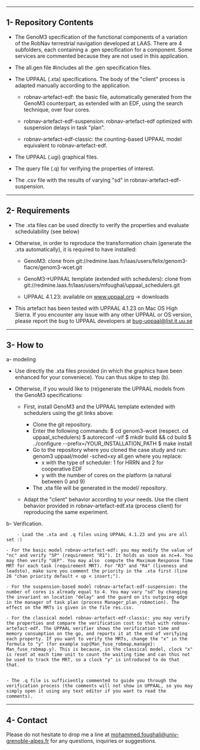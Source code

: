 ----------------------------
1- Repository Contents 
----------------------------

- The GenoM3 specification of the functional components of a variation of the RobNav terrestrial navigation developed at LAAS. There are 4  subfolders, each containing a .gen specification for a component. Some services are commented because they are not used in this application.

- The all.gen file #includes all the .gen specification files.

- The UPPAAL (.xta) specifications. The body of the "client" process is adapted manually according to the application. 

	- robnav-artefact-edf: the basic file, automatically generated from the GenoM3 counterpart, as extended with an EDF, using the search technique, over four cores.
	- robnav-artefact-edf-suspension: robnav-artefact-edf optimized with suspension delays in task "plan".

	- robnav-artefact-edf-classic: the counting-based UPPAAL model equivalent to robnav-artefact-edf.

- The UPPAAL (.ugi) graphical files.

- The query file (.q) for verifying the properties of interest.

- The .csv file with the results of varying "sd" in robnav-artefact-edf-suspension. 


----------------------------
2- Requirements
----------------------------

- The .xta files can be used directly to verify the properties and evaluate schedulability (see below)

- Otherwise, in order to reproduce the transformation chain (generate the .xta automatically), it is required to have installed:

	- GenoM3: clone from git://redmine.laas.fr/laas/users/felix/genom3-fiacre/genom3-wcet.git

	- GenoM3->UPPAAL template (extended with schedulers): clone from git://redmine.laas.fr/laas/users/mfoughal/uppaal_schedulers.git

	- UPPAAL 4.1.23: available on www.uppaal.org -> downloads

- This artefact has been tested with UPPAAL 4.1.23 on Mac OS High Sierra. If you encounter any issue with any other UPPAAL or OS version, please report the bug to UPPAAL developers at bug-uppaal@list.it.uu.se
 
----------------------------
3- How to
----------------------------
a- modeling

- Use directly the .xta files provided (in which the graphics have been enhanced for your conveniece). You can thus skipe to step (b).

- Otherwise, if you would like to (re)generate the UPPAAL models from the GenoM3 specifications:

	- First, install GenoM3 and the UPPAAL template extended with schedulers using the git links above:

		- Clone the git repository.
		- Enter the following commands:
			$ cd genom3-wcet (respect. cd uppaal_schedulers)
			$ autoreconf -vif
			$ mkdir build && cd build
			$ ../configure --prefix=/YOUR_INSTALLATION_PATH
			$ make install
		- Go to the repository where you cloned the case study and run: genom3 uppaal/model -sched=xy all.gen where you replace:
			- x with the type of scheduler: 1 for HRRN and 2 for cooperative EDF
			- y with the number of cores on the platform (a natural between 0 and 9) 
		- The .xta file will be generated in the model/ repository.
	- Adapt the "client" behavior according to your needs. Use the client behavior provided in robnav-artefact-edf.xta (process client) for reproducing the same experiment.

b- Verification. 

        - Load the .xta and .q files using UPPAAL 4.1.23 and you are all set :)

	- For the basic model robnav-artefact-edf: you may modify the value of "nc" and verify "SP" (requirement "R1"). It holds as soon as nc=4. You may then verify "UEP". You may also  compute the Maximum Response Time MRT for each task (requirement MRT). For "R3" and "R4" (liveness and leadsto), make sure you comment the priority in the .xta first (line 26 "chan priority default < up < insert;").

	- For the suspension-based model robnav-artefact-edf-suspension: the number of cores is already equal to 4. You may vary "sd" by changing the invariant on location "delay" and the guard on its outgoing edge in the manager of task plan (process Manager_plan_robmotion). The effect on the MRTs is given in the file res.csv.

	- For the classical model robnav-artefact-edf-classic: you may verify the properties and compare the verification cost to that with robnav-artefact-edf. The UPPAAL verifier shows the verification time and memory consumption on the go, and reports it at the end of verifying each property. If you want to verify the MRTs, change the "x" in the formula to "y" (for example sup{Man_fuse_robmap.manage}: Man_fuse_robmap.y). This is because, in the classical model, clock "x" is reset at each time unit to count the waiting time and can thus not be used to track the MRT, so a clock "y" is introduced to do that that.
    

	- The .q file is sufficiently commented to guide you through the verification process (the comments will not show in UPPAAL, so you may simply open it using any text editor if you want to read the comments).  

---------------------------- 
4- Contact
----------------------------

Please do not hesitate to drop me a line at mohammed.foughali@univ-grenoble-alpes.fr for any questions, inquiries or suggestions.
